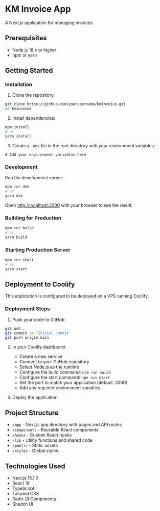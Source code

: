 # KM Invoice App

A Next.js application for managing invoices.

## Prerequisites

- Node.js 18.x or higher
- npm or yarn

## Getting Started

### Installation

1. Clone the repository:
```bash
git clone https://github.com/yourusername/kminvoice.git
cd kminvoice
```

2. Install dependencies:
```bash
npm install
# or
yarn install
```

3. Create a `.env` file in the root directory with your environment variables:
```
# Add your environment variables here
```

### Development

Run the development server:

```bash
npm run dev
# or
yarn dev
```

Open [http://localhost:3000](http://localhost:3000) with your browser to see the result.

### Building for Production

```bash
npm run build
# or
yarn build
```

### Starting Production Server

```bash
npm run start
# or
yarn start
```

## Deployment to Coolify

This application is configured to be deployed on a VPS running Coolify.

### Deployment Steps

1. Push your code to GitHub:
```bash
git add .
git commit -m "Initial commit"
git push origin main
```

2. In your Coolify dashboard:
   - Create a new service
   - Connect to your GitHub repository
   - Select Node.js as the runtime
   - Configure the build command: `npm run build`
   - Configure the start command: `npm run start`
   - Set the port to match your application (default: 3000)
   - Add any required environment variables

3. Deploy the application

## Project Structure

- `/app` - Next.js app directory with pages and API routes
- `/components` - Reusable React components
- `/hooks` - Custom React hooks
- `/lib` - Utility functions and shared code
- `/public` - Static assets
- `/styles` - Global styles

## Technologies Used

- Next.js 15.1.0
- React 19
- TypeScript
- Tailwind CSS
- Radix UI Components
- Shadcn UI
